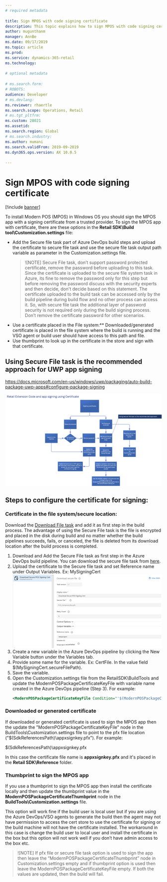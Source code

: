 ```yaml
---
# required metadata

title: Sign MPOS with code signing certificate
description: This topic explains how to sign MPOS with code signing certificate.
author: mugunthanm
manager: AnnBe
ms.date: 09/17/2019
ms.topic: article
ms.prod: 
ms.service: dynamics-365-retail
ms.technology: 

# optional metadata

# ms.search.form: 
# ROBOTS: 
audience: Developer
# ms.devlang: 
ms.reviewer: rhaertle
ms.search.scope: Operations, Retail
# ms.tgt_pltfrm: 
ms.custom: 28021
ms.assetid: 
ms.search.region: Global
# ms.search.industry: 
ms.author: mumani
ms.search.validFrom: 2019-09-2019
ms.dyn365.ops.version: AX 10.0.5

---
```


# Sign MPOS with code signing certificate

[!include [banner](../includes/banner.md)]

To install Modern POS (MPOS) in Windows OS you should sign the MPOS app with a signing certificate from a trusted provider. To sign the MPOS app with certificate, there are these options in the **Retail SDK\\Build tool\\Customization.settings** file:

- Add the Secure file task part of Azure DevOps build steps and upload the certificate to secure file task and use the secure file task output path variable as parameter in the Customization.settings file.
    > ![NOTE] 
    > Secure File task, don’t support password protected certificate, remove the password before uploading to this task. Since the certificate is uploaded to the secure file system task in Azure, its fine to remove the password only for this step but before removing the password discuss with the security experts and then decide, don't decide based on this statement. The certificate uploaded to the build task can be accessed only by the build pipeline during build flow and no other process can access it. So, with secure file task the additional layer of password security is not required only during the build signing process. Don’t remove the certificate password for other scenarios.
- Use a certificate placed in the File system:** Downloaded/generated certificate is placed in the file system where the build is running and the VSO agent or build user should have access to this path and file.
- Use thumbprint to look up in the certificate in the store and sign with that certificate.

## Using Secure File task is the recommended approach for UWP app signing

<https://docs.microsoft.com/en-us/windows/uwp/packaging/auto-build-package-uwp-apps#configure-package-signing>

![MPOS app signing flow](media/POSSigningFlow.png)

## Steps to configure the certificate for signing:

### Certificate in the file system/secure location:

Download the [Download File task](https://docs.microsoft.com/en-us/visualstudio/msbuild/downloadfile-task?view=vs-2019) and add it as first step in the build process. The advantage of using the Secure File task is the file is encrypted and placed in the disk during build and no matter whether the build pipelines succeeds, fails, or canceled, the file is deleted from its download location after the build process is completed.

1. Download and Add the Secure File task as first step in the Azure DevOps build pipeline. You can download the secure file task from [here](https://marketplace.visualstudio.com/items?itemName=automagically.DownloadFile).
2. Upload the certificate to the Secure file task and set Reference name under Output Variables. Ex: MySigningCert
    ![Secure file task](media/SecureFile.png)
3. Create a new variable in the Azure DevOps pipeline by clicking the New Variable button under the Variables tab.
4. Provide some name for the variable. Ex: CertFile. In the value field $(MySigningCert.secureFilePath).
5. Save the variable.
6. Open the Customization.settings file from the RetailSDK\\BuildTools and update the ModernPOSPackageCertificateKeyFile with variable name created in the Azure DevOps pipeline (Step 3). For example:
    ```Xml
    <ModernPOSPackageCertificateKeyFile Condition="'$(ModernPOSPackageCertificateKeyFile)' == ''">$(CertFile</ModernPOSPackageCertificateKeyFile>
    ```

### Downloaded or generated certificate

If downloaded or generated certificate is used to sign the MPOS app then the update the "ModernPOSPackageCertificateKeyFile" node in the BuildTools\\Customization.settings file to point to the pfx file location ("$(SdkReferencesPath)\\appxsignkey.pfx"). For example:

<ModernPOSPackageCertificateKeyFile Condition="'$(ModernPOSPackageCertificateKeyFile)' ==''">$(SdkReferencesPath)\\appxsignkey.pfx</ModernPOSPackageCertificateKeyFile>

In this case the certificate file name is **appxsignkey.pfx** and it's placed in the **Retail SDK\\Reference** folder.

### Thumbprint to sign the MPOS app

If you use a thumbprint to sign the MPOS app then install the certificate locally and then update the thumbprint value in the **ModernPOSPackageCertificateThumbprint** node in the **BuildTools\\Customization.settings** file.

This option will work fine if the build user is local user but if you are using the Azure DevOps/VSO agents to generate the build then the agent may not have permission to access the cert store to use the certificate for signing or the build machine will not have the certificate installed. The workaround in this case is change the build user to local user and install the certificate in the box but this option will not work well if you don’t have admin access to the box etc.

> ![NOTE]
> If pfx file or secure file task option is used to sign the app then leave the “ModernPOSPackageCertificateThumbprint” node in Customization.settings empty and if thumbprint option is used then leave the ModernPOSPackageCertificateKeyFile empty. If both the values are updated, then the build will fail.

